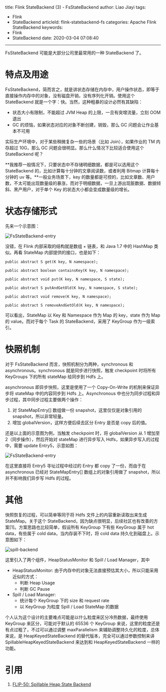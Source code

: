 title: Flink StateBackend (3) - FsStateBackend
author: Liao Jiayi
tags:
  - Flink
  - StateBackend
articleId: flink-statebackend-fs
categories: Apache Flink StateBackend
keywords:
  - Flink
  - StateBackend
date: 2020-03-04 07:08:40
---

FsStateBackend 可能是大部分公司里最常用的一种 StateBackend 了。

# 特点及用途

FsStateBackend，简而言之，就是讲状态存储在内存中，用户操作状态，即等于直接操作内存中的对象，没有磁盘开销，没有序列化开销。使用这个 StateBackend 就是一个字：快。当然，这种粗暴的设计必然有其缺陷：

* 状态大小有限制，不能超过 JVM Heap 的上限，一旦有突增流量，立刻 OOM 退出
* GC 的烦恼，如果状态对应的对象不断创建，销毁，那么 GC 问题会让作业基本不可用

实际生产环境中，对于某些稍微复杂一些的场景（比如 Join），如果作业的 TM 内存超过 10G，那么 GC 问题会很明显。那么什么情况下比较适合使用这个 StateBackend 呢？

**我推荐一般情况下，只要状态中不存储明细数据，都是可以选用这个 StateBackend 的，比如计算每十分钟的文章阅读数，或者利用 Bitmap 计算每十分钟的 uv 等。**一般业务场景下，key 的数量都是可控的，比如文章数、用户数，不太可能出现数量级的暴涨，而对于明细数据，一旦上游出现脏数据、数据倾斜、黑产用户，对于单个 Key 的状态大小都会变成数量级的增长。


# 状态存储形式

先来一个示意图：

![FsStateBackend-entry](http://www.liaojiayi.com/assets/fsstatebackend-entry.png)

没错，在 Flink 内部采取的结构就是数组 + 链表，和 Java 1.7 中的 HashMap 类似。再看 StateMap 内部提供的接口，也是如下：

```
public abstract S get(K key, N namespace);

public abstract boolean containsKey(K key, N namespace);

public abstract void put(K key, N namespace, S state);

public abstract S putAndGetOld(K key, N namespace, S state);

public abstract void remove(K key, N namespace);

public abstract S removeAndGetOld(K key, N namespace);
```

可以看出，StateMap 以 Key 和 Namespace 作为 Map 的 key，state 作为 Map 的 value。而对于每个 Task 的 StateBackend，采用了 KeyGroup 作为一级索引。

# 快照机制

对于 FsStateBackend 而言，快照机制分为两种，synchronous 和 asynchronous。synchronous 就是同步进行快照，触发 checkpoint 时将所有 KeyGroups 下的所有 stateMap 给同步到 Hdfs 上。


asynchronous 即异步快照，这里是使用了一个 Copy-On-Write 的机制来保证异步将 stateMap 中的内容同步到 Hdfs 上。Asynchronous 中也分为同步过程和异步过程，其中同步过程主要做两个操作：

1. 对 StateMapEntry[] 数组做一份 snapshot，这里仅仅是对象引用的 snapshot，所以非常轻量。
2. 增加 globalVersion，这样方便后续去区分 Entry 是否是 copy 后的值。

还是以上面的示意图为例，当触发 checkpoint 时，将 globalVersion 从 1 增加至 2（同步操作），然后开始对 stateMap 进行异步写入 Hdfs，如果异步写入的过程中，需要 update Entry5，示意如图：

![FsStateBackend-entry](http://www.liaojiayi.com/assets/fsstatebackend-entry-update.png)

在这里直接将 Entry5 寻址过程中经过的 Entry 都 copy 了一份，而由于在 asynchronous 已经对 StateMapEntry[] 数组上的对象引用做了 snapshot，所以并不影响我们异步写 Hdfs 的过程。

# 其他

快照恢复的过程，可以简单等同于将 Hdfs 文件上的内容重新读取出来生成 StateMap。关于这个 StateBackend，因为缺点很明显，后续社区也有改善的方案[1]。方案思路也比较简单，假设所有 KeyGroup 下有些 KeyGroup 属于 hot data，有些属于 cold data，当内存装不下时，将 cold data 持久化到磁盘上。示意图如下：

![spill-backend](http://www.liaojiayi.com/assets/spill-backend.png)

这里引入了两个组件，HeapStatusMonitor 和 Spill / Load Manager，其中

* HeapStatusMonitor: 由于内存中的对象无法直接预估其大小，所以只能采用近似的方式：
	* 判断 Heap Usage 
	* 判断 GC Pause
* Spill / Load Manager:
	* 统计每个 KeyGroup 下的 size 和 request rate
	* 以 KeyGroup 为粒度 Spill / Load StateMap 的数据

个人认为这个设计的主要难点可能是以什么粒度来区分冷热数据，最终使用 KeyGroup 来区分，可能对于默认的 65536 个 KeyGroup 来说，这里的粒度还是有点过粗了，不过可以通过调整 maxParallelism 来辅助调整持久化的粒度，总体来说，是 HeapKeyedStateBackend 的替代版本，完全可以通过参数控制来讲 SpillableHeapKeyedStateBackend 来达到和 HeapKeyedStateBackend 一样的功能。


# 引用

1. [FLIP-50: Spillable Heap State Backend](https://cwiki.apache.org/confluence/display/FLINK/FLIP-50%3A+Spill-able+Heap+Keyed+State+Backend)
